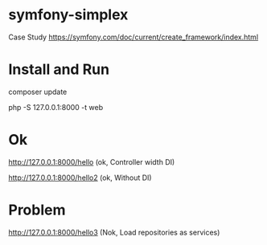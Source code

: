 # symfony-simplex
Case Study https://symfony.com/doc/current/create_framework/index.html

# Install and Run
composer update

php -S 127.0.0.1:8000 -t web

# Ok
http://127.0.0.1:8000/hello (ok, Controller width DI)

http://127.0.0.1:8000/hello2 (ok, Without DI)

# Problem
http://127.0.0.1:8000/hello3 (Nok, Load repositories as services)
